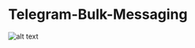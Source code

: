 # Telegram-Bulk-Messaging
![alt text](https://github.com/[JavohirSD]/Telegram-Bulk-Messaging/blob/main/screenshots/index.png?raw=true)
